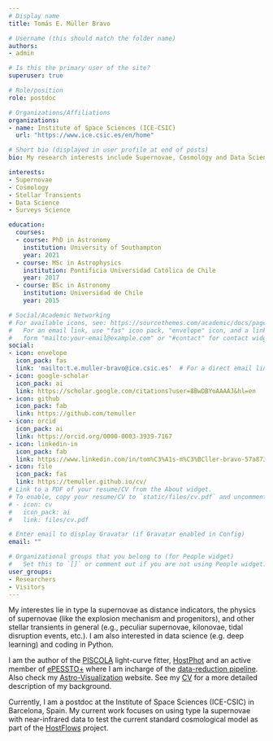 ```yaml
---
# Display name
title: Tomás E. Müller Bravo

# Username (this should match the folder name)
authors:
- admin

# Is this the primary user of the site?
superuser: true

# Role/position
role: postdoc

# Organizations/Affiliations
organizations:
- name: Institute of Space Sciences (ICE-CSIC)
  url: "https://www.ice.csic.es/en/home"

# Short bio (displayed in user profile at end of posts)
bio: My research interests include Supernovae, Cosmology and Data Science.

interests:
- Supernovae
- Cosmology
- Stellar Transients
- Data Science
- Surveys Science

education:
  courses:
  - course: PhD in Astronomy
    institution: University of Southampton
    year: 2021
  - course: MSc in Astrophysics
    institution: Pontificia Universidad Católica de Chile
    year: 2017
  - course: BSc in Astronomy
    institution: Universidad de Chile
    year: 2015

# Social/Academic Networking
# For available icons, see: https://sourcethemes.com/academic/docs/page-builder/#icons
#   For an email link, use "fas" icon pack, "envelope" icon, and a link in the
#   form "mailto:your-email@example.com" or "#contact" for contact widget.
social:
- icon: envelope
  icon_pack: fas
  link: 'mailto:t.e.muller-bravo@ice.csic.es'  # For a direct email link, use "mailto:test@example.org".
- icon: google-scholar
  icon_pack: ai
  link: https://scholar.google.com/citations?user=8BwDBYoAAAAJ&hl=en
- icon: github
  icon_pack: fab
  link: https://github.com/temuller
- icon: orcid
  icon_pack: ai
  link: https://orcid.org/0000-0003-3939-7167
- icon: linkedin-in
  icon_pack: fab
  link: https://www.linkedin.com/in/tom%C3%A1s-m%C3%BCller-bravo-57a8731a9/
- icon: file
  icon_pack: fas
  link: https://temuller.github.io/cv/
# Link to a PDF of your resume/CV from the About widget.
# To enable, copy your resume/CV to `static/files/cv.pdf` and uncomment the lines below.
# - icon: cv
#   icon_pack: ai
#   link: files/cv.pdf

# Enter email to display Gravatar (if Gravatar enabled in Config)
email: ""

# Organizational groups that you belong to (for People widget)
#   Set this to `[]` or comment out if you are not using People widget.
user_groups:
- Researchers
- Visitors
---
```


My interestes lie in type Ia supernovae as distance indicators, the physics of supernovae (like the explosion mechanism and progenitors), and other stellar transients in general (e.g., peculiar supernovae, kilonovae, tidal disruption events, etc.). I am also interested in data science (e.g. deep learning) and coding in Python. 

I am the author of the [PISCOLA](https://github.com/temuller/piscola/) light-curve fitter, [HostPhot](https://github.com/temuller/hostphot) and an active member of [ePESSTO+](https://www.pessto.org/) where I am incharge of the [data-reduction pipeline](https://github.com/svalenti/pessto). Also check my [Astro-Visualization](https://temuller.github.io/astro-visualization/) website. See my [CV](https://temuller.github.io/cv/) for a more detailed description of my background.

Currently, I am a postdoc at the Institute of Space Sciences (ICE-CSIC) in Barcelona, Spain. My current work focuses on using type Ia supernovae with near-infrared data to test the current standard cosmological model as part of the [HostFlows](https://hostflows.github.io/) project.
